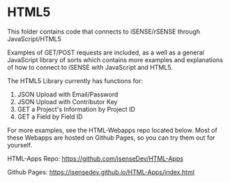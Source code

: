 HTML5
======

This folder contains code that connects to iSENSE/rSENSE through JavaScript/HTML5

Examples of GET/POST requests are included, as a well as a general JavaScript library of sorts which contains more examples and explanations of how to connect to iSENSE with JavaScript and HTML5.

The HTML5 Library currently has functions for:

1. JSON Upload with Email/Password
2. JSON Upload with Contributor Key
3. GET a Project's Information by Project ID
4. GET a Field by Field ID

For more examples, see the HTML-Webapps repo located below. Most of these Webapps are 
hosted on Github Pages, so you can try them out for yourself.

HTML-Apps Repo: https://github.com/isenseDev/HTML-Apps

  Github Pages: https://isensedev.github.io/HTML-Apps/index.html